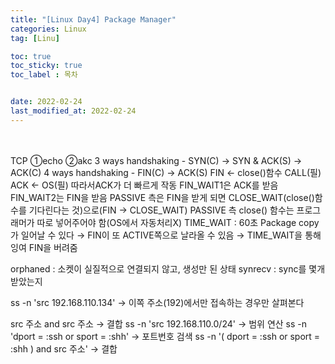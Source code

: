 ```yaml
---
title: "[Linux Day4] Package Manager"
categories: Linux
tag: [Linu]

toc: true
toc_sticky: true
toc_label : 목차


date: 2022-02-24
last_modified_at: 2022-02-24
---
```

<br>
<br>
TCP ①echo ②akc
3 ways handshaking - SYN(C) → SYN & ACK(S) → ACK(C)
4 ways handshaking - FIN(C) → ACK(S)
FIN ← close()함수 CALL(필)
ACK ← OS(필)
따라서ACK가 더 빠르게 작동
FIN_WAIT1은 ACK를 받음
FIN_WAIT2는 FIN을 받음
PASSIVE 측은 FIN을 받게 되면 CLOSE_WAIT(close()함수를 기다린다는 것)으로(FIN → CLOSE_WAIT)
PASSIVE 측 close() 함수는 프로그래머가 따로 넣어주어야 함(OS에서 자동처리X)
TIME_WAIT : 60초
Package copy가 일어날 수 있다 → FIN이 또 ACTIVE쪽으로 날라올 수 있음 → TIME_WAIT을 통해 잉여 FIN을 버려줌

orphaned : 소켓이 실질적으로 연결되지 않고, 생성만 된 상태
synrecv : sync를 몇개 받았는지

ss -n 'src 192.168.110.134' → 이쪽 주소(192)에서만 접속하는 경우만 살펴본다

src 주소 and src 주소 → 결합
ss -n 'src 192.168.110.0/24' → 범위 연산
ss -n 'dport = :ssh or sport = :shh' → 포트번호 검색
ss -n '( dport = :ssh or sport = :shh ) and  src 주소'  → 결합
